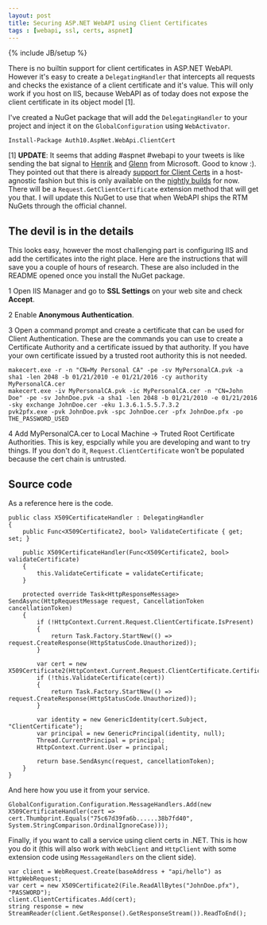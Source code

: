 ```yaml
---
layout: post
title: Securing ASP.NET WebAPI using Client Certificates
tags : [webapi, ssl, certs, aspnet]
---
```

{% include JB/setup %}

There is no builtin support for client certificates in ASP.NET WebAPI. However it's easy to create a `DelegatingHandler` that intercepts all requests and checks the existance of a client certificate and it's value. This will only work if you host on IIS, because WebAPI as of today does not expose the client certificate in its object model [1].

I've created a NuGet package that will add the `DelegatingHandler` to your project and inject it on the `GlobalConfiguration` using `WebActivator`.

	Install-Package Auth10.AspNet.WebApi.ClientCert

[1] **UPDATE**: It seems that adding #aspnet #webapi to your tweets is like sending the bat signal to [Henrik](https://twitter.com/frystyk) and [Glenn](https://twitter.com/gblock) from Microsoft. Good to know :). They pointed out that there is already [support for Client Certs](http://aspnetwebstack.codeplex.com/SourceControl/changeset/view/98d041ae352f#src%2fSystem.Net.Http.Formatting%2fHttpRequestMessageExtensions.cs) in a host-agnostic fashion but this is only available on the [nightly builds](http://blogs.msdn.com/b/henrikn/archive/2012/06/01/using-nightly-asp-net-web-stack-nuget-packages-with-vs-2012-rc.aspx) for now. There will be a `Request.GetClientCertificate` extension method that will get you that. I will update this NuGet to use that when WebAPI ships the RTM NuGets through the official channel.

## The devil is in the details

This looks easy, however the most challenging part is configuring IIS and add the certificates into the right place. Here are the instructions that will save you a couple of hours of research. These are also included in the README opened once you install the NuGet package.

1 Open IIS Manager and go to **SSL Settings** on your web site and check **Accept**. 

2 Enable **Anonymous Authentication**.

3 Open a command prompt and create a certificate that can be used for Client Authentication. These are the commands you can use to create a Certificate Authority and a certificate issued by that authority. If you have your own certificate issued by a trusted root authority this is not needed.

	makecert.exe -r -n "CN=My Personal CA" -pe -sv MyPersonalCA.pvk -a sha1 -len 2048 -b 01/21/2010 -e 01/21/2016 -cy authority MyPersonalCA.cer
	makecert.exe -iv MyPersonalCA.pvk -ic MyPersonalCA.cer -n "CN=John Doe" -pe -sv JohnDoe.pvk -a sha1 -len 2048 -b 01/21/2010 -e 01/21/2016 -sky exchange JohnDoe.cer -eku 1.3.6.1.5.5.7.3.2
	pvk2pfx.exe -pvk JohnDoe.pvk -spc JohnDoe.cer -pfx JohnDoe.pfx -po THE_PASSWORD_USED

4 Add MyPersonalCA.cer to Local Machine -> Truted Root Certificate Authorities. This is key, espcially while you are developing and want to try things. If you don't do it, `Request.ClientCertificate` won't be populated because the cert chain is untrusted.

## Source code

As a reference here is the code.

	public class X509CertificateHandler : DelegatingHandler
    {
        public Func<X509Certificate2, bool> ValidateCertificate { get; set; }

        public X509CertificateHandler(Func<X509Certificate2, bool> validateCertificate)
        {
            this.ValidateCertificate = validateCertificate;
        }

        protected override Task<HttpResponseMessage> SendAsync(HttpRequestMessage request, CancellationToken cancellationToken)
        {
            if (!HttpContext.Current.Request.ClientCertificate.IsPresent)
            {
                return Task.Factory.StartNew(() => request.CreateResponse(HttpStatusCode.Unauthorized));
            }

            var cert = new X509Certificate2(HttpContext.Current.Request.ClientCertificate.Certificate);
            if (!this.ValidateCertificate(cert))
            {
                return Task.Factory.StartNew(() => request.CreateResponse(HttpStatusCode.Unauthorized));
            }

            var identity = new GenericIdentity(cert.Subject, "ClientCertificate");
            var principal = new GenericPrincipal(identity, null);
            Thread.CurrentPrincipal = principal;
            HttpContext.Current.User = principal;

            return base.SendAsync(request, cancellationToken);
        }
    }

And here how you use it from your service.

    GlobalConfiguration.Configuration.MessageHandlers.Add(new X509CertificateHandler(cert => cert.Thumbprint.Equals("75c67d39fa6b......38b7fd40", System.StringComparison.OrdinalIgnoreCase)));

Finally, if you want to call a service using client certs in .NET. This is how you do it (this will also work with `WebClient` and `HttpClient` with some extension code using `MessageHandlers` on the client side).

    var client = WebRequest.Create(baseAddress + "api/hello") as HttpWebRequest;
    var cert = new X509Certificate2(File.ReadAllBytes("JohnDoe.pfx"), "PASSWORD");
    client.ClientCertificates.Add(cert);
    string response = new StreamReader(client.GetResponse().GetResponseStream()).ReadToEnd();
